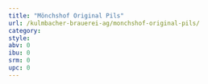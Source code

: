```yaml
---
title: "Mönchshof Original Pils"
url: /kulmbacher-brauerei-ag/monchshof-original-pils/
category: 
style: 
abv: 0
ibu: 0
srm: 0
upc: 0
---
```


